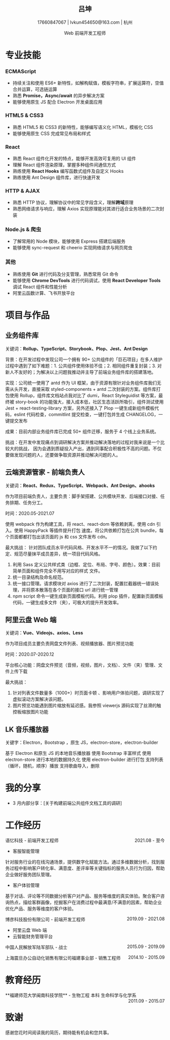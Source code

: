 <div align="center">
  <h2>吕坤</h2>
  <p>17660847067 | lvkun454650@163.com | 杭州</p>
  <p>Web 前端开发工程师</p>
</div>

# 专业技能

### ECMAScript

- 持续关注和使用 ES6+ 新特性，如解构赋值，模板字符串，扩展运算符，空值合并运算，可选链运算
- 熟悉 **Promise，Async/await** 的异步解决方案
- 能够使用原生 JS 配合 Electron 开发桌面应用

### HTML5 & CSS3

- 熟悉 HTML5 和 CSS3 的新特性，能够编写语义化 HTML，模板化 CSS
- 能够使用原生 CSS 完成常见布局和样式

### React

- 熟悉 React 组件化开发的特点，能够开发高效可复用的 UI 组件
- 理解 React 组件渲染原理，掌握多种组件间通信方式
- 熟练使用 **React Hooks** 编写函数式组件及自定义 Hooks
- 熟练使用 Ant Design 组件库，进行快速开发

### HTTP & AJAX

- 熟悉 HTTP 协议，理解协议中的常见字段含义，理解**跨域**原理
- 熟悉网络请求与响应，理解 Axios 实现原理能对其进行适合业务场景的二次封装

### Node.js & 爬虫

- 了解常用的 Node 模块，能够使用 Express 搭建后端服务
- 能够使用 sync-request 和 cheerio 实现网络请求与网页爬虫

### 其他

- 熟练使用 **Git** 进行代码及分支管理，熟悉常用 Git 命令
- 能够使用 **Chrome DevTools** 进行代码调试，使用 **React Developer Tools** 调试 React 组件和性能分析
- 阿里云函数计算、飞书开放平台

# 项目与作品

## 业务组件库

关键词：**Rollup、TypeScript、Storybook、Plop、Jest、Ant Design**

背景：在开发过程中发现公司一个拥有 90+ 公共组件的「巨石项目」在多人维护过程中遇到了如下难题：1. 公共组件使用体验不佳；2. 相同组件重复封装；3. 对新人不友好的；为解决以上问题我推动并主导了前端业务组件库的搭建落地。

实现：公司统一使用了 antd 作为 UI 框架，由于资源有限针对业务组件库我们无需从头开发，直接采取 styled-components + antd 二次封装的方案。组件库打包使用 Rollup，组件库文档站点我对比了 dumi，React Styleguidist 等方案，最终被 story-book 的功能强大，接入成本低，社区生态活跃所吸引，组件测试使用 Jest + react-testing-library 方案，另外还接入了 Plop 一键生成新组件模板代码，eslint 代码检查，commitlint 提交检查，一键打包并生成 CHANGELOG，一键提交发布

成果：目前内部业务组件库已完成 50+ 组件迁移，服务于 4 个线上业务系统。

挑战：在开发中发现痛点到调研解决方案并推动解决落地的过程对我来说是一个比较大的挑战， 因为会遇到质疑投入产出，遇到同事配合积极性不高的问题。不仅要做发现问题的人，还要做争取资源并推动解决问题的人。

## 云端资源管家 - 前端负责人

关键词：**React、Redux、TypeScript、Webpack、Ant Design、ahooks**

作为项目前端负责人，主要负责：脚手架搭建、公共模块开发、后端接口对接、任务排期、任务分工。

时间：2020.05-2021.07

使用 webpack 作为构建工具，将 react、react-dom 等依赖剥离，使用 cdn 引入。使用 HappyPack 等插件提升打包 速度。将公共依赖打包在公共 bundle，每个页面都都打包出该页面的 js 和 css 文件发布 cdn。

最大挑战： 针对团队成员水平代码风格、开发水平不一的情况。我做了以下约定、规范尽量抹平成员差异，统一项目代码风格。

1. 利用 Sass 定义公共样式类（边框、定位、布局、字号、颜色）。效果：目前简单页面和组件完全不用写对应的样式 文件。
2. 统一目录结构及命名规范。
3. 统一接口管理。请求模块对 axios 进行了二次封装，配置拦截器统一错误处理，并将原本散落在各个页面的接口 url 进行统一管理
4. npm script 命令一键生成新页面模板代码。利用 plop 插件，配置新页面模板代码，一键生成多文件（夹），可极大的提升开发效率。

## 阿里云盘 Web 端

关键词：**Vue、Videojs、axios、Less**

作为项目成员主要负责网盘文件列表、视频播放器、图片预览功能

时间：2020.07-2020.12

平台核心功能：网盘文件预览（音频，视频，图片，文档）、文件（夹）管理、文件上传下载

最大挑战：

1. 针对列表文件数量多（1000+）时页面卡顿 、影响用户体验问题，调研实现了虚拟滚动方案解决该问题。
2. 图片预览功能遇到图片缩放有延迟感。我参照 viewerjs 源码实现了丝滑的触控板缩放图片功能

## LK 音乐播放器

关键字：Electron，Bootstrap ，原生 JS，electron-store，electron-builder

基于 Electron 和原生 JS 的本地音乐播放器 使用 Bootstrap 丰富样式 使用 electron-store 进行本地的数据持久化 使用 electron-builder 进行打包 支持列表（循环，随机，顺序）播放 支持歌曲导入，删除

# 我的分享

- 3 月内部分享：[关于构建前端公共组件文档工具的调研]

# 工作经历

<p align="left">语忆科技 - 前端开发工程师<span style="float:right;">2021.08 - 至今</span></p>

- 客服智能管理

针对服务行业的在线沟通场景，提供数字化赋能方法。通过多维数据分析，找到服务过程中影响客户转化率、满意度、差评率等关键指标的服务人员行为归因，帮助企业做好服务团队管理。

- 客户体验管理

基于对话、评论等不同数据分析客户对产品、服务等维度的真实体验。聚合客户咨询热点，描绘客群画像，挖掘客户在消费过程中最满意/不满意的因素，帮助企业优化产品、服务等维度的客户体验。

<p align="left">博彦科技股份有限公司 - 前端开发工程师<span style="float:right;">2019.09 - 2021.08</span></p>

- 阿里云盘 Web 端
- 云智能财务管理平台

<p align="left">中国人民解放军陆军部队 - 战士<span style="float:right;">2015.09 - 2019.09</span></p>
<p align="left">上海震旦办公自动化销售有限公司福建事业部 - 销售工程师<span style="float:right;">2014.10 - 2015.09</span></p>

# 教育经历

<p align="left">**福建师范大学闽南科技学院** - 生物工程 本科 生命科学与化学系<span style="float:right;">2011.09 - 2015.07</span></p>

# 致谢

感谢您花时间阅读我的简历，期待能有机会和您共事。

